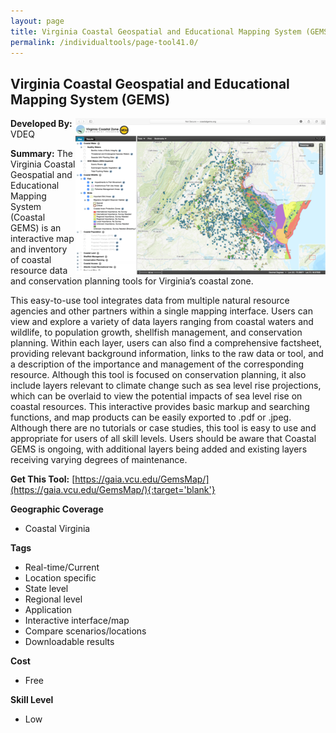 ```yaml
---
layout: page
title: Virginia Coastal Geospatial and Educational Mapping System (GEMS)
permalink: /individualtools/page-tool41.0/
---
```

## Virginia Coastal Geospatial and Educational Mapping System (GEMS)

<img src="/images/scaled_250_400/TOOLID_41.0_ScreenCapture-1.png" style="max-height:250px;max-width:400;" align="right"/>

**Developed By:** VDEQ

**Summary:** The Virginia Coastal Geospatial and Educational Mapping System (Coastal GEMS) is an interactive map and inventory of coastal resource data and conservation planning tools for Virginia’s coastal zone. 

This easy-to-use tool integrates data from multiple natural resource agencies and other partners within a single mapping interface. Users can view and explore a variety of data layers ranging from coastal waters and wildlife, to population growth, shellfish management, and conservation planning. Within each layer, users can also find a comprehensive factsheet, providing relevant background information, links to the raw data or tool, and a description of the importance and management of the corresponding resource. Although this tool is focused on conservation planning, it also include layers relevant to climate change such as sea level rise projections, which can be overlaid to view the potential impacts of sea level rise on coastal resources. This interactive provides basic markup and searching functions, and map products can be easily exported to .pdf or .jpeg. Although there are no tutorials or case studies, this tool is easy to use and appropriate for users of all skill levels. Users should be aware that Coastal GEMS is ongoing, with additional layers being added and existing layers receiving varying degrees of maintenance.  

**Get This Tool:** [https://gaia.vcu.edu/GemsMap/](https://gaia.vcu.edu/GemsMap/){:target='blank'}

**Geographic Coverage**

* Coastal Virginia

**Tags**

*  Real-time/Current
*  Location specific
*  State level
*  Regional level
*  Application
*  Interactive interface/map
*  Compare scenarios/locations
*  Downloadable results

**Cost**

* Free

**Skill Level**

* Low
